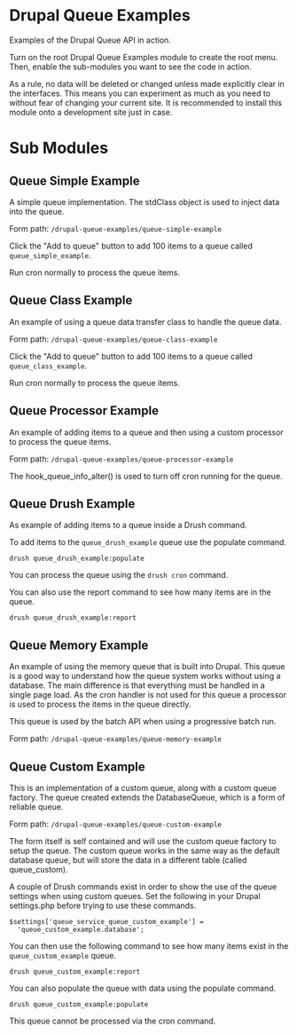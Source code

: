 # Drupal Queue Examples

Examples of the Drupal Queue API in action.

Turn on the root Drupal Queue Examples module to create the root menu. Then,
enable the sub-modules you want to see the code in action.

As a rule, no data will be deleted or changed unless made explicitly clear in
the interfaces. This means you can experiment as much as you need to without
fear of changing your current site. It is recommended to install this module
onto a development site just in case.

# Sub Modules

## Queue Simple Example

A simple queue implementation. The stdClass object is used to inject data into
the queue.

Form path: `/drupal-queue-examples/queue-simple-example`

Click the "Add to queue" button to add 100 items to a queue called
`queue_simple_example`.

Run cron normally to process the queue items.

## Queue Class Example

An example of using a queue data transfer class to handle the queue data.

Form path: `/drupal-queue-examples/queue-class-example`

Click the "Add to queue" button to add 100 items to a queue called
`queue_class_example`.

Run cron normally to process the queue items.

## Queue Processor Example

An example of adding items to a queue and then using a custom processor to
process the queue items.

Form path: `/drupal-queue-examples/queue-processor-example`

The hook_queue_info_alter() is used to turn off cron running for the queue.

## Queue Drush Example

As example of adding items to a queue inside a Drush command.

To add items to the `queue_drush_example` queue use the populate command.

`drush queue_drush_example:populate`

You can process the queue using the `drush cron` command.

You can also use the report command to see how many items are in the queue.

`drush queue_drush_example:report`

## Queue Memory Example

An example of using the memory queue that is built into Drupal. This queue is a
good way to understand how the queue system works without using a database. The
main difference is that everything must be handled in a single page load. As
the cron handler is not used for this queue a processor is used to process
the items in the queue directly.

This queue is used by the batch API when using a progressive batch run.

Form path: `/drupal-queue-examples/queue-memory-example`

## Queue Custom Example

This is an implementation of a custom queue, along with a custom queue factory.
The queue created extends the DatabaseQueue, which is a form of reliable
queue.

Form path: `/drupal-queue-examples/queue-custom-example`

The form itself is self contained and will use the custom queue factory to
setup the queue. The custom queue works in the same way as the default database
queue, but will store the data in a different table (called queue_custom).

A couple of Drush commands exist in order to show the use of the queue settings
when using custom queues. Set the following in your Drupal settings.php before
trying to use these commands.

```
$settings['queue_service_queue_custom_example'] =
  'queue_custom_example.database';
```

You can then use the following command to see how many items exist in the
`queue_custom_example` queue.

`drush queue_custom_example:report`

You can also populate the queue with data using the populate command.

`drush queue_custom_example:populate`

This queue cannot be processed via the cron command.
